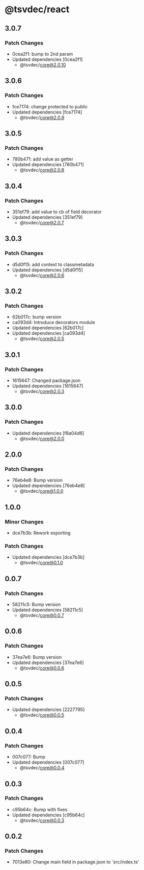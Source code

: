 # @tsvdec/react

## 3.0.7

### Patch Changes

- 0cea2f1: bump to 2nd param
- Updated dependencies [0cea2f1]
  - @tsvdec/core@2.0.10

## 3.0.6

### Patch Changes

- fce7174: change protected to public
- Updated dependencies [fce7174]
  - @tsvdec/core@2.0.9

## 3.0.5

### Patch Changes

- 780b471: add value as getter
- Updated dependencies [780b471]
  - @tsvdec/core@2.0.8

## 3.0.4

### Patch Changes

- 351ef79: add value to cb of field decorator
- Updated dependencies [351ef79]
  - @tsvdec/core@2.0.7

## 3.0.3

### Patch Changes

- d5d0f15: add context to classmetadata
- Updated dependencies [d5d0f15]
  - @tsvdec/core@2.0.6

## 3.0.2

### Patch Changes

- 62b017c: bump version
- ca093d4: Introduce decorators module
- Updated dependencies [62b017c]
- Updated dependencies [ca093d4]
  - @tsvdec/core@2.0.5

## 3.0.1

### Patch Changes

- 1615647: Changed package.json
- Updated dependencies [1615647]
  - @tsvdec/core@2.0.3

## 3.0.0

### Patch Changes

- Updated dependencies [f8a04d6]
  - @tsvdec/core@2.0.0

## 2.0.0

### Patch Changes

- 76eb4e8: Bump version
- Updated dependencies [76eb4e8]
  - @tsvdec/core@1.0.0

## 1.0.0

### Minor Changes

- dce7b3b: Rework exporting

### Patch Changes

- Updated dependencies [dce7b3b]
  - @tsvdec/core@0.1.0

## 0.0.7

### Patch Changes

- 58211c5: Bump version
- Updated dependencies [58211c5]
  - @tsvdec/core@0.0.7

## 0.0.6

### Patch Changes

- 37ea7e6: Bump version
- Updated dependencies [37ea7e6]
  - @tsvdec/core@0.0.6

## 0.0.5

### Patch Changes

- Updated dependencies [2227795]
  - @tsvdec/core@0.0.5

## 0.0.4

### Patch Changes

- 007c077: Bump
- Updated dependencies [007c077]
  - @tsvdec/core@0.0.4

## 0.0.3

### Patch Changes

- c95b64c: Bump with fixes
- Updated dependencies [c95b64c]
  - @tsvdec/core@0.0.3

## 0.0.2

### Patch Changes

- 7013e80: Change main field in package.json to 'src/index.ts'
